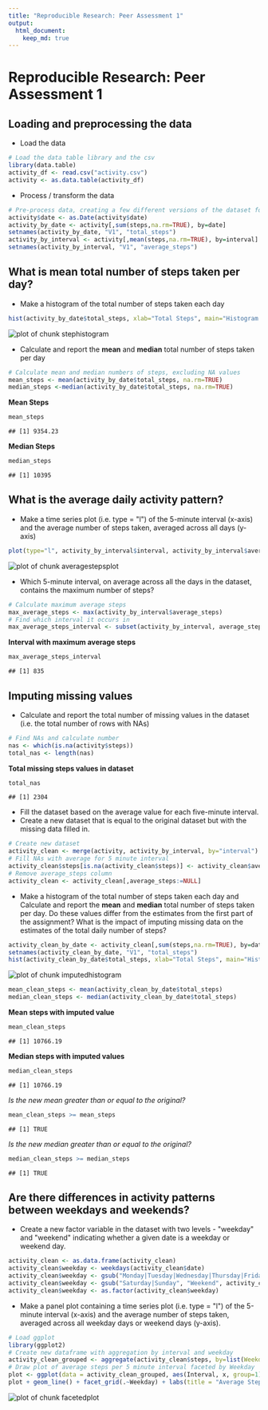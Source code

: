 ```yaml
---
title: "Reproducible Research: Peer Assessment 1"
output: 
  html_document:
    keep_md: true
---
```

Reproducible Research: Peer Assessment 1
========================================

## Loading and preprocessing the data
- Load the data

```r
# Load the data table library and the csv
library(data.table)
activity_df <- read.csv("activity.csv")
activity <- as.data.table(activity_df)
```
- Process / transform the data

```r
# Pre-process data, creating a few different versions of the dataset for future questions
activity$date <- as.Date(activity$date)
activity_by_date <- activity[,sum(steps,na.rm=TRUE), by=date]
setnames(activity_by_date, "V1", "total_steps")
activity_by_interval <- activity[,mean(steps,na.rm=TRUE), by=interval]
setnames(activity_by_interval, "V1", "average_steps")
```

## What is mean total number of steps taken per day?
- Make a histogram of the total number of steps taken each day

```r
hist(activity_by_date$total_steps, xlab="Total Steps", main="Histogram of Total Steps per day")
```

![plot of chunk stephistogram](figure/stephistogram-1.png) 

- Calculate and report the **mean** and **median** total number of steps taken per day

```r
# Calculate mean and median numbers of steps, excluding NA values
mean_steps <- mean(activity_by_date$total_steps, na.rm=TRUE)
median_steps <-median(activity_by_date$total_steps, na.rm=TRUE)
```
**Mean Steps**

```r
mean_steps
```

```
## [1] 9354.23
```
**Median Steps**

```r
median_steps
```

```
## [1] 10395
```
## What is the average daily activity pattern?
- Make a time series plot (i.e. type = "l") of the 5-minute interval (x-axis) and the average number of steps taken, averaged across all days (y-axis)

```r
plot(type="l", activity_by_interval$interval, activity_by_interval$average_steps)
```

![plot of chunk averagestepsplot](figure/averagestepsplot-1.png) 

- Which 5-minute interval, on average across all the days in the dataset, contains the maximum number of steps?

```r
# Calculate maximum average steps
max_average_steps <- max(activity_by_interval$average_steps)
# Find which interval it occurs in
max_average_steps_interval <- subset(activity_by_interval, average_steps == max_average_steps)$interval
```
**Interval with maximum average steps**

```r
max_average_steps_interval
```

```
## [1] 835
```
## Imputing missing values
- Calculate and report the total number of missing values in the dataset (i.e. the total number of rows with NAs)

```r
# Find NAs and calculate number
nas <- which(is.na(activity$steps))
total_nas <- length(nas)
```
**Total missing steps values in dataset**

```r
total_nas
```

```
## [1] 2304
```

- Fill the dataset based on the average value for each five-minute interval.
- Create a new dataset that is equal to the original dataset but with the missing data filled in.


```r
# Create new dataset
activity_clean <- merge(activity, activity_by_interval, by="interval")
# Fill NAs with average for 5 minute interval
activity_clean$steps[is.na(activity_clean$steps)] <- activity_clean$average_steps[is.na(activity_clean$steps)]
# Remove average_steps column
activity_clean <- activity_clean[,average_steps:=NULL]
```

- Make a histogram of the total number of steps taken each day and Calculate and report the **mean** and **median** total number of steps taken per day. Do these values differ from the estimates from the first part of the assignment? What is the impact of imputing missing data on the estimates of the total daily number of steps?


```r
activity_clean_by_date <- activity_clean[,sum(steps,na.rm=TRUE), by=date]
setnames(activity_clean_by_date, "V1", "total_steps")
hist(activity_clean_by_date$total_steps, xlab="Total Steps", main="Histogram of Total Steps per day")
```

![plot of chunk imputedhistogram](figure/imputedhistogram-1.png) 

```r
mean_clean_steps <- mean(activity_clean_by_date$total_steps)
median_clean_steps <- median(activity_clean_by_date$total_steps)
```
**Mean steps with imputed value**

```r
mean_clean_steps
```

```
## [1] 10766.19
```
**Median steps with imputed values**

```r
median_clean_steps
```

```
## [1] 10766.19
```
*Is the new mean greater than or equal to the original?*

```r
mean_clean_steps >= mean_steps
```

```
## [1] TRUE
```
*Is the new median greater than or equal to the original?*

```r
median_clean_steps >= median_steps
```

```
## [1] TRUE
```

## Are there differences in activity patterns between weekdays and weekends?
- Create a new factor variable in the dataset with two levels - "weekday" and "weekend" indicating whether a given date is a weekday or weekend day.

```r
activity_clean <- as.data.frame(activity_clean)
activity_clean$weekday <- weekdays(activity_clean$date)
activity_clean$weekday <- gsub("Monday|Tuesday|Wednesday|Thursday|Friday", "Weekday", activity_clean$weekday)
activity_clean$weekday <- gsub("Saturday|Sunday", "Weekend", activity_clean$weekday)
activity_clean$weekday <- as.factor(activity_clean$weekday)
```

- Make a panel plot containing a time series plot (i.e. type = "l") of the 5-minute interval (x-axis) and the average number of steps taken, averaged across all weekday days or weekend days (y-axis).

```r
# Load ggplot
library(ggplot2)
# Create new dataframe with aggregation by interval and weekday
activity_clean_grouped <- aggregate(activity_clean$steps, by=list(Weekday = activity_clean$weekday, Interval = activity_clean$interval), FUN = mean)
# Draw plot of average steps per 5 minute interval faceted by Weekday
plot <- ggplot(data = activity_clean_grouped, aes(Interval, x, group=1))
plot + geom_line() + facet_grid(.~Weekday) + labs(title = "Average Steps per Interval by Weekday/Weekend", y = "Average number of steps")
```

![plot of chunk facetedplot](figure/facetedplot-1.png) 
